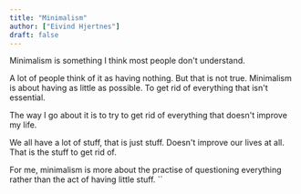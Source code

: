 ```yaml
---
title: "Minimalism"
author: ["Eivind Hjertnes"]
draft: false
---
```


Minimalism is something I think most people don't understand.

A lot of people think of it as having nothing. But that is not true. Minimalism is about having as little as possible. To get rid of everything that isn't essential.

The way I go about it is to try to get rid of everything that doesn't improve my life.

We all have a lot of stuff, that is just stuff. Doesn't improve our lives at all. That is the stuff to get rid of.

For me, minimalism is more about the practise of questioning everything rather than the act of having little stuff. \`\`
